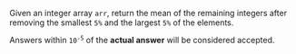 Given an integer array `arr`, return the mean of the remaining integers after removing the smallest `5%` and the largest `5%` of the elements.

Answers within <code>10<sup>-5</sup></code> of the **actual answer** will be considered accepted.